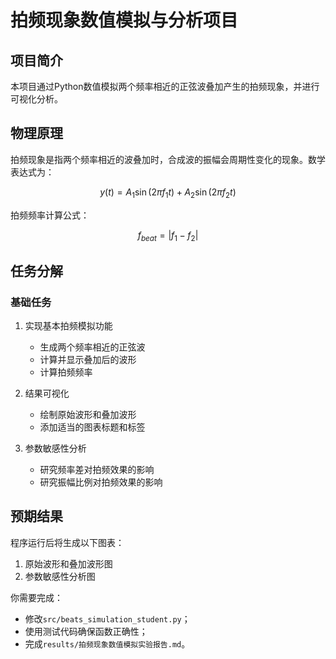 # 拍频现象数值模拟与分析项目

## 项目简介
本项目通过Python数值模拟两个频率相近的正弦波叠加产生的拍频现象，并进行可视化分析。

## 物理原理
拍频现象是指两个频率相近的波叠加时，合成波的振幅会周期性变化的现象。数学表达式为：

$$
y(t) = A_1\sin(2\pi f_1 t) + A_2\sin(2\pi f_2 t)
$$

拍频频率计算公式：

$$f_{beat} = |f_1 - f_2|$$

## 任务分解
### 基础任务
1. 实现基本拍频模拟功能
   
   - 生成两个频率相近的正弦波
   - 计算并显示叠加后的波形
   - 计算拍频频率
2. 结果可视化
   
   - 绘制原始波形和叠加波形
   - 添加适当的图表标题和标签

1. 参数敏感性分析
   
   - 研究频率差对拍频效果的影响
   - 研究振幅比例对拍频效果的影响

## 预期结果
程序运行后将生成以下图表：

1. 原始波形和叠加波形图
2. 参数敏感性分析图

你需要完成：

- 修改`src/beats_simulation_student.py`；
- 使用测试代码确保函数正确性；
- 完成`results/拍频现象数值模拟实验报告.md`。
